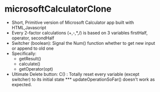# microsoftCalculatorClone
  - Short, Primitive version of Microsoft Calculator app built with HTML,Javascript
  - Every 2-factor calculations (+,-,*,/) is based on 3 variables firstHalf, operator, secondHalf
  - Switcher (boolean): Signal the Num() function whether to get new input or append to old one
  - Specifically:
    * getResult()
    * calculate()
    * getOperator(opt)
  - Ultimate Delete button: C() : Totally reset every variable (except switcher) to its initial state
  *** updateOperationSoFar() doesn't work as expected.

